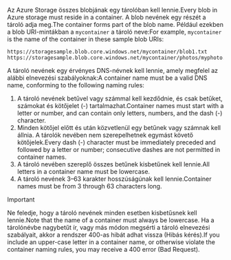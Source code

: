 <span data-ttu-id="df320-101">Az Azure Storage összes blobjának egy tárolóban kell lennie.</span><span class="sxs-lookup"><span data-stu-id="df320-101">Every blob in Azure storage must reside in a container.</span></span> <span data-ttu-id="df320-102">A blob nevének egy részét a tároló adja meg.</span><span class="sxs-lookup"><span data-stu-id="df320-102">The container forms part of the blob name.</span></span> <span data-ttu-id="df320-103">Például ezekben a blob URI-mintákban a `mycontainer` a tároló neve:</span><span class="sxs-lookup"><span data-stu-id="df320-103">For example, `mycontainer` is the name of the container in these sample blob URIs:</span></span>

    https://storagesample.blob.core.windows.net/mycontainer/blob1.txt
    https://storagesample.blob.core.windows.net/mycontainer/photos/myphoto.jpg

<span data-ttu-id="df320-104">A tároló nevének egy érvényes DNS-névnek kell lennie, amely megfelel az alábbi elnevezési szabályoknak:</span><span class="sxs-lookup"><span data-stu-id="df320-104">A container name must be a valid DNS name, conforming to the following naming rules:</span></span>

1. <span data-ttu-id="df320-105">A tároló nevének betűvel vagy számmal kell kezdődnie, és csak betűket, számokat és kötőjelet (-) tartalmazhat.</span><span class="sxs-lookup"><span data-stu-id="df320-105">Container names must start with a letter or number, and can contain only letters, numbers, and the dash (-) character.</span></span>
2. <span data-ttu-id="df320-106">Minden kötőjel előtt és után közvetlenül egy betűnek vagy számnak kell állnia. A tárolók nevében nem szerepelhetnek egymást követő kötőjelek.</span><span class="sxs-lookup"><span data-stu-id="df320-106">Every dash (-) character must be immediately preceded and followed by a letter or number; consecutive dashes are not permitted in container names.</span></span>
3. <span data-ttu-id="df320-107">A tároló nevében szereplő összes betűnek kisbetűnek kell lennie.</span><span class="sxs-lookup"><span data-stu-id="df320-107">All letters in a container name must be lowercase.</span></span>
4. <span data-ttu-id="df320-108">A tároló nevének 3–63 karakter hosszúságúnak kell lennie.</span><span class="sxs-lookup"><span data-stu-id="df320-108">Container names must be from 3 through 63 characters long.</span></span>

> [!IMPORTANT]
> <span data-ttu-id="df320-109">Ne feledje, hogy a tároló nevének minden esetben kisbetűsnek kell lennie.</span><span class="sxs-lookup"><span data-stu-id="df320-109">Note that the name of a container must always be lowercase.</span></span> <span data-ttu-id="df320-110">Ha a tárolónévbe nagybetűt ír, vagy más módon megsérti a tároló elnevezési szabályait, akkor a rendszer 400-as hibát adhat vissza (Hibás kérés).</span><span class="sxs-lookup"><span data-stu-id="df320-110">If you include an upper-case letter in a container name, or otherwise violate the container naming rules, you may receive a 400 error (Bad Request).</span></span> 
> 
> 

